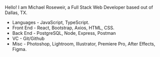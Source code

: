 Hello! I am Michael Roseweir, a Full Stack Web Developer based out of Dallas, TX.
<ul>
  <li>Languages - JavaScript, TypeScript.</li>
  <li>Front End - React, Bootstrap, Axios, HTML, CSS.</li>
  <li>Back End - PostgreSQL, Node, Express, Postman</li>
  <li>VC - Git/Github</li>
  <li>Misc - Photoshop, Lightroom, Illustrator, Premiere Pro, After Effects, Figma. </li>
</ul>
